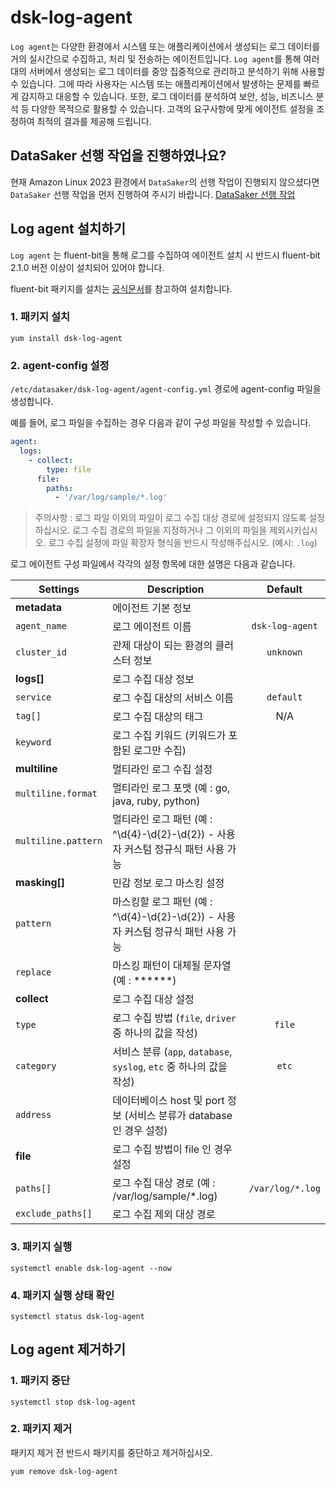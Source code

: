 # dsk-log-agent

`Log agent`는 다양한 환경에서 시스템 또는 애플리케이션에서 생성되는 로그 데이터를 거의 실시간으로 수집하고, 처리 및 전송하는 에이전트입니다. `Log agent`를 통해 여러 대의 서버에서 생성되는 로그 데이터를 중앙 집중적으로 관리하고 분석하기 위해 사용할 수 있습니다. 그에 따라 사용자는 시스템 또는 애플리케이션에서 발생하는 문제를 빠르게 감지하고 대응할 수 있습니다. 또한, 로그 데이터를 분석하여 보안, 성능, 비즈니스 분석 등 다양한 목적으로 활용할 수 있습니다. 고객의 요구사항에 맞게 에이전트 설정을 조정하여 최적의 결과를 제공해 드립니다.

## DataSaker 선행 작업을 진행하였나요?

현재 Amazon Linux 2023 환경에서 `DataSaker`의 선행 작업이 진행되지 않으셨다면 `DataSaker` 선행 작업을 먼저 진행하여 주시기 바랍니다. [DataSaker 선행 작업](dsk-trace-agent/kor/$%7BPREPARATION\_MANUAL\_KR%7D/)

## Log agent 설치하기

`Log agent` 는 fluent-bit을 통해 로그를 수집하여 에이전트 설치 시 반드시 fluent-bit 2.1.0 버전 이상이 설치되어 있어야 합니다.

fluent-bit 패키지를 설치는 [공식문서](https://docs.fluentbit.io/manual/installation/linux/amazon-linux)를 참고하여 설치합니다.

### 1. 패키지 설치

```shell
yum install dsk-log-agent
```

### 2. agent-config 설정

`/etc/datasaker/dsk-log-agent/agent-config.yml` 경로에 agent-config 파일을 생성합니다.

예를 들어, 로그 파일을 수집하는 경우 다음과 같이 구성 파일을 작성할 수 있습니다.

```yaml
agent:
  logs:
    - collect:
        type: file
      file:
        paths:
          - '/var/log/sample/*.log'
```

> 주의사항 : 로그 파일 이외의 파일이 로그 수집 대상 경로에 설정되지 않도록 설정하십시오. 로그 수집 경로의 파일을 지정하거나 그 이외의 파일을 제외시키십시오. 로그 수집 설정에 파일 확장자 형식을 반드시 작성해주십시오. (예시: `.log`)

로그 에이전트 구성 파일에서 각각의 설정 항목에 대한 설명은 다음과 같습니다.

| **Settings**                        | **Description**                                                                        | **Default** |
| ----------------------------------- | -------------------------------------------------------------------------------------- | :---------: |
|  **metadata**                       | 에이전트 기본 정보                                                                                    |
| `agent_name`                        | 로그 에이전트 이름                                                                       | `dsk-log-agent` |
| `cluster_id`                        | 관제 대상이 되는 환경의 클러스터 정보                                                     |  `unknown`  |
| **logs[]**                          | 로그 수집 대상 정보                                                                                    |
| `service`                           | 로그 수집 대상의 서비스 이름                                                              |  `default`  |
| `tag[]`                             | 로그 수집 대상의 태그                                                                    |     N/A     |
| `keyword`                           | 로그 수집 키워드 (키워드가 포함된 로그만 수집)                                             |             |
| **multiline**                       | 멀티라인 로그 수집 설정                                                                                 |
| `multiline.format`                  | 멀티라인 로그 포맷 (예 : go, java, ruby, python)                                          |             |
| `multiline.pattern`                 | 멀티라인 로그 패턴 (예 : ^\d{4}-\d{2}-\d{2}) - 사용자 커스텀 정규식 패턴 사용 가능           |             |
| **masking[]**                       | 민감 정보 로그 마스킹 설정                                                                              |
| `pattern`                           | 마스킹할 로그 패턴 (예 : ^\d{4}-\d{2}-\d{2}) - 사용자 커스텀 정규식 패턴 사용 가능           |            |
| `replace`                           | 마스킹 패턴이 대체될 문자열 (예 : ******)                                                  |            |
| **collect**                         | 로그 수집 대상 설정                                                                                    |
| `type`                              | 로그 수집 방법 (`file`, `driver` 중 하나의 값을 작성)                                    |    `file`    |
| `category`                          | 서비스 분류 (`app`, `database`, `syslog`, `etc` 중 하나의 값을 작성)                     |    `etc`    |
| `address`                           | 데이터베이스 host 및 port 정보  (서비스 분류가 database인 경우 설정)                       |          |
| **file**                            | 로그 수집 방법이 file 인 경우 설정                                                                   |
| `paths[]`                           | 로그 수집 대상 경로 (예 : /var/log/sample/*.log)                                          | `/var/log/*.log` |
| `exclude_paths[]`                   | 로그 수집 제외 대상 경로                                                                   |          |

### 3. 패키지 실행

```shell
systemctl enable dsk-log-agent --now
```

### 4. 패키지 실행 상태 확인

```shell
systemctl status dsk-log-agent
```

## Log agent 제거하기

### 1. 패키지 중단

```shell
systemctl stop dsk-log-agent
```

### 2. 패키지 제거

패키지 제거 전 반드시 패키지를 중단하고 제거하십시오.

```shell
yum remove dsk-log-agent
```
